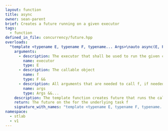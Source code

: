```yaml
---
layout: function
title: async
owner: sean-parent
brief: Creates a future running on a given executor
tags:
  - function
defined_in_file: concurrency/future.hpp
overloads:
  "template <typename E, typename F, typename... Args>\nauto async(E, F &&, Args &&...) -> future<detail::result_t<std::decay_t<F>, std::decay_t<Args>...>>":
    arguments:
      - description: The executor that shall be used to run the given callable f.
        name: executor
        type: E
      - description: The callable object
        name: f
        type: F &&
      - description: All arguments that are needed to call f, if needed.
        name: args
        type: Args &&...
    description: The template function creates future that runs the callable object f on the specified executor.
    return: The future on the for the underlying task f
    signature_with_names: "template <typename E, typename F, typename... Args>\nauto async(E executor, F && f, Args &&... args) -> future<detail::result_t<std::decay_t<F>, std::decay_t<Args>...>>"
namespace:
  - stlab
  - v1
---
```

